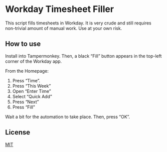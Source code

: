 # Workday Timesheet Filler #

This script fills timesheets in Workday. It is very crude and still requires non-trivial amount of manual work. Use at your own risk.

## How to use ##

Install into Tampermonkey. Then, a black “Fill” button appears in the top-left corner of the Workday app.

From the Homepage:

1. Press “Time”.
2. Press “This Week”
3. Open “Enter Time”
4. Select “Quick Add”
5. Press “Next”
6. Press “Fill”

Wait a bit for the automation to take place. Then, press “OK”.

## License ##

[MIT](https://choosealicense.com/licenses/mit/)
